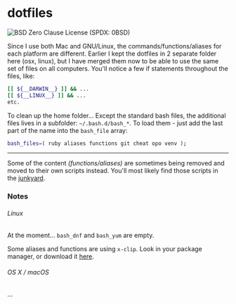 # dotfiles

![][license]

Since I use both Mac and GNU/Linux, the commands/functions/aliases for each platform are different. Earlier I kept the dotfiles in 2 separate folder here (osx, linux), but I have merged them now to be able to use the same set of files on all computers. You'll notice a few if statements throughout the files, like:

```bash
[[ ${__DARWIN__} ]] && ...
[[ ${__LINUX__} ]] && ...
etc.
```

To clean up the home folder… Except the standard bash files, the additional files lives in a subfolder: `~/.bash.d/bash_*`. To load them - just add the last part of the name into the `bash_file` array:

```bash
bash_files=( ruby aliases functions git cheat opo venv );
```


- - -


Some of the content _(functions/aliases)_ are sometimes being removed and moved to their own scripts instead. You'll most likely find those scripts in the [junkyard][jy].



### Notes

###### Linux

At the moment… `bash_dnf` and `bash_yum` are empty.

Some aliases and functions are using `x-clip`. Look in your package manager, or download it [here][xclip].



###### OS X / macOS

...


<!-- Markdown: link and img defs -->
[license]: https://img.shields.io/badge/License-0BSD-789.svg?style=plastic "BSD Zero Clause License (SPDX: 0BSD)"
[jy]: https://gitlab.com/iEFdev/junkyard "Junkyard"
[xclip]: http://sourceforge.net/projects/xclip/ "xclip :: SourceForge"